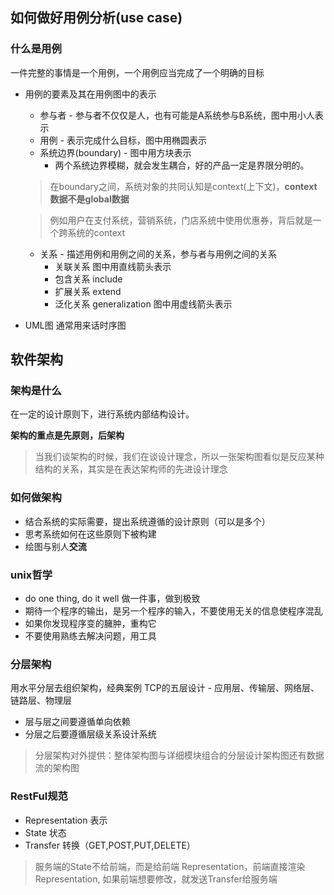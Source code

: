 ## 如何做好用例分析(use case)
### 什么是用例
  一件完整的事情是一个用例，一个用例应当完成了一个明确的目标
  * 用例的要素及其在用例图中的表示
    * 参与者 - 参与者不仅仅是人，也有可能是A系统参与B系统，图中用小人表示
    * 用例 - 表示完成什么目标，图中用椭圆表示
    * 系统边界(boundary) - 图中用方块表示
      * 两个系统边界模糊，就会发生耦合，好的产品一定是界限分明的。
    > 在boundary之间，系统对象的共同认知是context(上下文)，**context数据不是global数据**

    > 例如用户在支付系统，营销系统，门店系统中使用优惠券，背后就是一个跨系统的context
    * 关系 - 描述用例和用例之间的关系，参与者与用例之间的关系
      * 关联关系 图中用直线箭头表示
      * 包含关系 include
      * 扩展关系 extend
      * 泛化关系 generalization 图中用虚线箭头表示 
  * UML图 通常用来话时序图
## 软件架构
### 架构是什么
  在一定的设计原则下，进行系统内部结构设计。

  **架构的重点是先原则，后架构**
  > 当我们谈架构的时候，我们在谈设计理念，所以一张架构图看似是反应某种结构的关系，其实是在表达架构师的先进设计理念

### 如何做架构
   * 结合系统的实际需要，提出系统遵循的设计原则（可以是多个）
   * 思考系统如何在这些原则下被构建
   * 绘图与别人**交流**

### unix哲学
  * do one thing, do it well
    做一件事，做到极致
  * 期待一个程序的输出，是另一个程序的输入，不要使用无关的信息使程序混乱
  * 如果你发现程序变的臃肿，重构它
  * 不要使用熟练去解决问题，用工具

### 分层架构
  用水平分层去组织架构，经典案例 TCP的五层设计 - 应用层、传输层、网络层、链路层、物理层
  * 层与层之间要遵循单向依赖
  * 分层之后要遵循层级关系设计系统

  > 分层架构对外提供：整体架构图与详细模块组合的分层设计架构图还有数据流的架构图

### RestFul规范
  * Representation 表示
  * State 状态
  * Transfer 转换（GET,POST,PUT,DELETE）
  
  > 服务端的State不给前端，而是给前端 Representation，前端直接渲染Representation, 如果前端想要修改，就发送Transfer给服务端